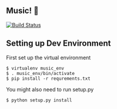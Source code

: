 Music! :musical_note:
---------------------------------
[![Build Status](https://travis-ci.com/bencavins/la-ti-do.svg?branch=master)](https://travis-ci.com/bencavins/la-ti-do)

Setting up Dev Environment
---------------------------------
First set up the virtual environment

    $ virtualenv music_env
    $ . music_env/bin/activate
    $ pip install -r requrements.txt

You might also need to run setup.py

    $ python setup.py install